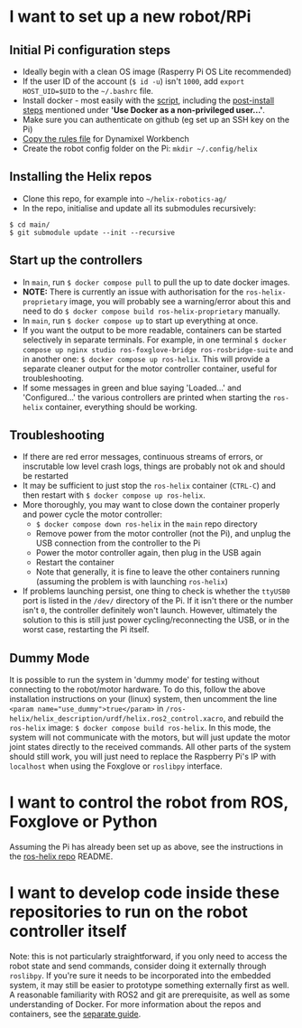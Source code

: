 # I want to set up a new robot/RPi

## Initial Pi configuration steps
- Ideally begin with a clean OS image (Rasperry Pi OS Lite recommended)
- If the user ID of the account (`$ id -u`) isn't `1000`, add `export HOST_UID=$UID` to the `~/.bashrc` file.
- Install docker - most easily with the [script](https://docs.docker.com/engine/install/debian/#install-using-the-convenience-script), including the [post-install steps](https://docs.docker.com/engine/install/linux-postinstall/#manage-docker-as-a-non-root-user) mentioned under **'Use Docker as a non-privileged user...'**.
- Make sure you can authenticate on github (eg set up an SSH key on the Pi)
- [Copy the rules file](https://emanual.robotis.com/docs/en/software/dynamixel/dynamixel_workbench/#copy-rules-file) for Dynamixel Workbench
- Create the robot config folder on the Pi: `mkdir ~/.config/helix`

## Installing the Helix repos
- Clone this repo, for example into `~/helix-robotics-ag/`
- In the repo, initialise and update all its submodules recursively:
```
$ cd main/
$ git submodule update --init --recursive
```

 ## Start up the controllers
 - In `main`, run `$ docker compose pull` to pull the up to date docker images.
 - **NOTE:** There is currently an issue with authorisation for the `ros-helix-proprietary` image, you will probably see a warning/error about this and need to do `$ docker compose build ros-helix-proprietary` manually.
 - In `main`, run `$ docker compose up` to start up everything at once.
 - If you want the output to be more readable, containers can be started selectively in separate terminals. For example, in one terminal `$ docker compose up nginx studio ros-foxglove-bridge ros-rosbridge-suite` and in another one: `$ docker compose up ros-helix`. This will provide a separate cleaner output for the motor controller container, useful for troubleshooting.
- If some messages in green and blue saying 'Loaded...' and 'Configured...' the various controllers are printed when starting the `ros-helix` container, everything should be working.

## Troubleshooting
- If there are red error messages, continuous streams of errors, or inscrutable low level crash logs, things are probably not ok and should be restarted
- It may be sufficient to just stop the `ros-helix` container (`CTRL-C`) and then restart with `$ docker compose up ros-helix`.
- More thoroughly, you may want to close down the container properly and power cycle the motor controller:
    - `$ docker compose down ros-helix` in the `main` repo directory
    - Remove power from the motor controller (not the Pi), and unplug the USB connection from the controller to the Pi
    - Power the motor controller again, then plug in the USB again
    - Restart the container
    - Note that generally, it is fine to leave the other containers running (assuming the problem is with launching `ros-helix`)
- If problems launching persist, one thing to check is whether the `ttyUSB0` port is listed in the `/dev/` directory of the Pi. If it isn't there or the number isn't `0`, the controller definitely won't launch. However, ultimately the solution to this is still just power cycling/reconnecting the USB, or in the worst case, restarting the Pi itself.

## Dummy Mode
It is possible to run the system in 'dummy mode' for testing without connecting to the robot/motor hardware. To do this, follow the above installation instructions on your (linux) system, then uncomment the line `<param name="use_dummy">true</param>` in `/ros-helix/helix_description/urdf/helix.ros2_control.xacro`, and rebuild the `ros-helix` image: `$ docker compose build ros-helix`. In this mode, the system will not communicate with the motors, but will just update the motor joint states directly to the received commands. All other parts of the system should still work, you will just need to replace the Raspberry Pi's IP with `localhost` when using the Foxglove or `roslibpy` interface.

# I want to control the robot from ROS, Foxglove or Python
Assuming the Pi has already been set up as above, see the instructions in the [ros-helix repo](https://github.com/helix-robotics-ag/ros-helix/tree/main) README.

# I want to develop code inside these repositories to run on the robot controller itself
Note: this is not particularly straightforward, if you only need to access the robot state and send commands, consider doing it externally through `roslibpy`. If you're sure it needs to be incorporated into the embedded system, it may still be easier to prototype something externally first as well. A reasonable familiarity with ROS2 and git are prerequisite, as well as some understanding of Docker. For more information about the repos and containers, see the [separate guide](Devguide.md).